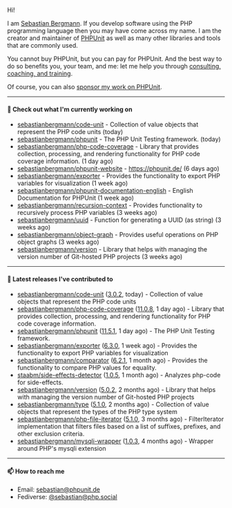 Hi!

I am [Sebastian Bergmann](https://sebastian-bergmann.de/index.html?ref=github).
If you develop software using the PHP programming language then you may have come across my name.
I am the creator and maintainer of [PHPUnit](https://phpunit.de/index.html?ref=github) as well as many other libraries and tools that are commonly used.

You cannot buy PHPUnit, but you can pay for PHPUnit.
And the best way to do so benefits you, your team, and me: let me help you through [consulting, coaching, and training](https://thephp.cc/welcome?ref=github).

Of course, you can also [sponsor my work on PHPUnit](https://phpunit.de/sponsors.html?ref=github).

---

#### 👷 Check out what I'm currently working on

- [sebastianbergmann/code-unit](https://github.com/sebastianbergmann/code-unit) - Collection of value objects that represent the PHP code units (today)
- [sebastianbergmann/phpunit](https://github.com/sebastianbergmann/phpunit) - The PHP Unit Testing framework. (today)
- [sebastianbergmann/php-code-coverage](https://github.com/sebastianbergmann/php-code-coverage) - Library that provides collection, processing, and rendering functionality for PHP code coverage information. (1 day ago)
- [sebastianbergmann/phpunit-website](https://github.com/sebastianbergmann/phpunit-website) - https://phpunit.de/ (6 days ago)
- [sebastianbergmann/exporter](https://github.com/sebastianbergmann/exporter) - Provides the functionality to export PHP variables for visualization (1 week ago)
- [sebastianbergmann/phpunit-documentation-english](https://github.com/sebastianbergmann/phpunit-documentation-english) - English Documentation for PHPUnit (1 week ago)
- [sebastianbergmann/recursion-context](https://github.com/sebastianbergmann/recursion-context) - Provides functionality to recursively process PHP variables (3 weeks ago)
- [sebastianbergmann/uuid](https://github.com/sebastianbergmann/uuid) - Function for generating a UUID (as string) (3 weeks ago)
- [sebastianbergmann/object-graph](https://github.com/sebastianbergmann/object-graph) - Provides useful operations on PHP object graphs (3 weeks ago)
- [sebastianbergmann/version](https://github.com/sebastianbergmann/version) - Library that helps with managing the version number of Git-hosted PHP projects (3 weeks ago)

---

#### 🔭 Latest releases I've contributed to

- [sebastianbergmann/code-unit](https://github.com/sebastianbergmann/code-unit) ([3.0.2](https://github.com/sebastianbergmann/code-unit/releases/tag/3.0.2), today) - Collection of value objects that represent the PHP code units
- [sebastianbergmann/php-code-coverage](https://github.com/sebastianbergmann/php-code-coverage) ([11.0.8](https://github.com/sebastianbergmann/php-code-coverage/releases/tag/11.0.8), 1 day ago) - Library that provides collection, processing, and rendering functionality for PHP code coverage information.
- [sebastianbergmann/phpunit](https://github.com/sebastianbergmann/phpunit) ([11.5.1](https://github.com/sebastianbergmann/phpunit/releases/tag/11.5.1), 1 day ago) - The PHP Unit Testing framework.
- [sebastianbergmann/exporter](https://github.com/sebastianbergmann/exporter) ([6.3.0](https://github.com/sebastianbergmann/exporter/releases/tag/6.3.0), 1 week ago) - Provides the functionality to export PHP variables for visualization
- [sebastianbergmann/comparator](https://github.com/sebastianbergmann/comparator) ([6.2.1](https://github.com/sebastianbergmann/comparator/releases/tag/6.2.1), 1 month ago) - Provides the functionality to compare PHP values for equality.
- [staabm/side-effects-detector](https://github.com/staabm/side-effects-detector) ([1.0.5](https://github.com/staabm/side-effects-detector/releases/tag/1.0.5), 1 month ago) - Analyzes php-code for side-effects.
- [sebastianbergmann/version](https://github.com/sebastianbergmann/version) ([5.0.2](https://github.com/sebastianbergmann/version/releases/tag/5.0.2), 2 months ago) - Library that helps with managing the version number of Git-hosted PHP projects
- [sebastianbergmann/type](https://github.com/sebastianbergmann/type) ([5.1.0](https://github.com/sebastianbergmann/type/releases/tag/5.1.0), 2 months ago) - Collection of value objects that represent the types of the PHP type system
- [sebastianbergmann/php-file-iterator](https://github.com/sebastianbergmann/php-file-iterator) ([5.1.0](https://github.com/sebastianbergmann/php-file-iterator/releases/tag/5.1.0), 3 months ago) - FilterIterator implementation that filters files based on a list of suffixes, prefixes, and other exclusion criteria.
- [sebastianbergmann/mysqli-wrapper](https://github.com/sebastianbergmann/mysqli-wrapper) ([1.0.3](https://github.com/sebastianbergmann/mysqli-wrapper/releases/tag/1.0.3), 4 months ago) - Wrapper around PHP&#39;s mysqli extension

---

#### 📫 How to reach me

- Email: [sebastian@phpunit.de](mailto://sebastian@phpunit.de)
- Fediverse: [@sebastian@php.social](https://phpc.social/@sebastian)
